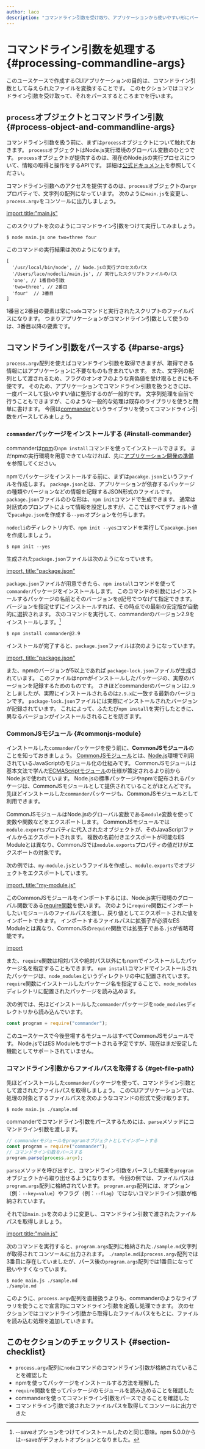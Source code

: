 ```yaml
---
author: laco 
description: "コマンドライン引数を受け取り、アプリケーションから使いやすい形にパースする方法を学びます。"
---
```


# コマンドライン引数を処理する {#processing-commandline-args}

このユースケースで作成するCLIアプリケーションの目的は、コマンドライン引数として与えられたファイルを変換することです。
このセクションではコマンドライン引数を受け取って、それをパースするところまでを行います。

## `process`オブジェクトとコマンドライン引数 {#process-object-and-commandline-args}

コマンドライン引数を扱う前に、まずは`process`オブジェクトについて触れておきます。
`process`オブジェクトはNode.js実行環境のグローバル変数のひとつです。
`process`オブジェクトが提供するのは、現在のNode.jsの実行プロセスについて、情報の取得と操作をするAPIです。
詳細は[公式ドキュメント](https://nodejs.org/dist/latest-v8.x/docs/api/process.html#process_process)を参照してください。

コマンドライン引数へのアクセスを提供するのは、`process`オブジェクトの`argv`プロパティで、文字列の配列になっています。
次のように`main.js`を変更し、`process.argv`をコンソールに出力しましょう。

[import title:"main.js"](src/main-1.js)

このスクリプトを次のようにコマンドライン引数をつけて実行してみましょう。

```shell-session
$ node main.js one two=three four
```

このコマンドの実行結果は次のようになります。

```
[ 
  '/usr/local/bin/node', // Node.jsの実行プロセスのパス
  '/Users/laco/nodecli/main.js', // 実行したスクリプトファイルのパス
  'one', // 1番目の引数
  'two=three', // 2番目
  'four'  // 3番目
]
```

1番目と2番目の要素は常に`node`コマンドと実行されたスクリプトのファイルパスになります。
つまりアプリケーションがコマンドライン引数として使うのは、3番目以降の要素です。

## コマンドライン引数をパースする {#parse-args}

`process.argv`配列を使えばコマンドライン引数を取得できますが、取得できる情報にはアプリケーションに不要なものも含まれています。
また、文字列の配列として渡されるため、フラグのオンオフのような真偽値を受け取るときにも不便です。
そのため、アプリケーションでコマンドライン引数を扱うときには、一度パースして扱いやすい値に整形するのが一般的です。
文字列処理を自前で行うこともできますが、このような一般的な処理は既存のライブラリを使うと簡単に書けます。
今回は[commander][]というライブラリを使ってコマンドライン引数をパースしてみましょう。

### `commander`パッケージをインストールする {#install-commander}

commanderは[npm][]の`npm install`コマンドを使ってインストールできます。
まだnpmの実行環境を用意できていなければ、先に[アプリケーション開発の準備][]を参照してください。

npmでパッケージをインストールする前に、まずは`pacakge.json`というファイルを作成します。
`package.json`とは、アプリケーションが依存するパッケージの種類やバージョンなどの情報を記録するJSON形式のファイルです。
`package.json`ファイルのひな形は、`npm init`コマンドで生成できます。
通常は対話式のプロンプトによって情報を設定しますが、ここではすべてデフォルト値で`pacakge.json`を作成する`--yes`オプションを付与します。

`nodecli`のディレクトリ内で、`npm init --yes`コマンドを実行して`pacakge.json`を作成しましょう。

```shell-session
$ npm init --yes
```

生成された`package.json`ファイルは次のようになっています。

[import, title:"package.json"](src/package.init.json)

`package.json`ファイルが用意できたら、`npm install`コマンドを使って`commander`パッケージをインストールします。
このコマンドの引数にはインストールするパッケージの名前とそのバージョンを`@`記号でつなげて指定できます。
バージョンを指定せずにインストールすれば、その時点での最新の安定版が自動的に選択されます。
次のコマンドを実行して、commanderのバージョン2.9をインストールします。[^1]

```shell-session
$ npm install commander@2.9
```

インストールが完了すると、`package.json`ファイルは次のようになっています。

[import, title:"package.json"](src/package.json)

また、npmのバージョンが5以上であれば `package-lock.json`ファイルが生成されています。
このファイルはnpmがインストールしたパッケージの、実際のバージョンを記録するためのものです。
さきほどcommanderのバージョンは`2.9`としましたが、実際にインストールされるのは`2.9.x`に一致する最新のバージョンです。
`package-lock.json`ファイルには実際にインストールされたバージョンが記録されています。
これによって、ふたたび`npm install`を実行したときに、異なるバージョンがインストールされることを防ぎます。

### CommonJSモジュール {#commonjs-module}

インストールした`commander`パッケージを使う前に、**CommonJSモジュール**のことを知っておきましょう。
[CommonJSモジュール][]とは、[Node.js][]環境で利用されているJavaScriptのモジュール化の仕組みです。
CommonJSモジュールは基本文法で学んだ[ECMAScriptモジュール][]の仕様が策定されるより前からNode.jsで使われています。
Node.jsの標準パッケージやnpmで配布されるパッケージは、CommonJSモジュールとして提供されていることがほとんどです。
先ほどインストールした`commander`パッケージも、CommonJSモジュールとして利用できます。

CommonJSモジュールはNode.jsのグローバル変数である`module`変数を使って変数や関数などをエクスポートします。
CommonJSモジュールでは`module.exports`プロパティに代入されたオブジェクトが、そのJavaScriptファイルからエクスポートされます。
複数の名前付きエクスポートが可能なES Moduleとは異なり、CommonJSでは`module.exports`プロパティの値だけがエクスポートの対象です。

次の例では、`my-module.js`というファイルを作成し、`module.exports`でオブジェクトをエクスポートしています。

[import, title:"my-module.js"](src/my-module.js)

このCommonJSモジュールをインポートするには、Node.js実行環境のグローバル関数である[require関数][]を使います。
次のように`require`関数にインポートしたいモジュールのファイルパスを渡し、戻り値としてエクスポートされた値をインポートできます。
インポートするファイルパスに拡張子が必須なES Moduleとは異なり、CommonJSの`require`関数では拡張子である`.js`が省略可能です。

[import](src/cjs-import.js)

また、`require`関数は相対パスや絶対パス以外にもnpmでインストールしたパッケージ名を指定することもできます。
`npm install`コマンドでインストールされたパッケージは、`node_modules`というディレクトリの中に配置されています。
`require`関数にインストールしたパッケージ名を指定することで、`node_modules`ディレクトリに配置されたパッケージを読み込めます。

次の例では、先ほどインストールした`commander`パッケージを`node_modules`ディレクトリから読み込んでいます。

```js
const program = require("commander");
```

このユースケースで今後登場するモジュールはすべてCommonJSモジュールです。
Node.jsではES Moduleもサポートされる予定ですが、現在はまだ安定した機能としてサポートされていません。

### コマンドライン引数からファイルパスを取得する {#get-file-path}

先ほどインストールした`commander`パッケージを使って、コマンドライン引数として渡されたファイルパスを取得しましょう。
このCLIアプリケーションでは、処理の対象とするファイルパスを次のようなコマンドの形式で受け取ります。

```shell-command
$ node main.js ./sample.md
```

commanderでコマンドライン引数をパースするためには、`parse`メソッドにコマンドライン引数を渡します。

```js
// commanderモジュールをprogramオブジェクトとしてインポートする
const program = require("commander");
// コマンドライン引数をパースする
program.parse(process.argv);
```

`parse`メソッドを呼び出すと、コマンドライン引数をパースした結果を`program`オブジェクトから取り出せるようになります。
今回の例では、ファイルパスは`program.args`配列に格納されています。
`program.args`配列には、オプション（例：`--key=value`）やフラグ（例：`--flag`）ではないコマンドライン引数が格納されています。

それでは`main.js`を次のように変更し、コマンドライン引数で渡されたファイルパスを取得しましょう。

[import title:"main.js"](src/main-2.js)

次のコマンドを実行すると、`program.args`配列に格納された`./sample.md`文字列が取得されてコンソールに出力されます。
`./sample.md`は`process.argv`配列では3番目に存在していましたが、パース後の`program.args`配列では1番目になって扱いやすくなっています。

```shell-command
$ node main.js ./sample.md
./sample.md
```

このように、`process.argv`配列を直接扱うよりも、commanderのようなライブラリを使うことで宣言的にコマンドライン引数を定義し処理できます。
次のセクションではコマンドライン引数から取得したファイルパスをもとに、ファイルを読み込む処理を追加していきます。

## このセクションのチェックリスト {#section-checklist}

- `process.argv`配列に`node`コマンドのコマンドライン引数が格納されていることを確認した
- npmを使ってパッケージをインストールする方法を理解した
- `require`関数を使ってパッケージのモジュールを読み込めることを確認した
- commanderを使ってコマンドライン引数をパースできることを確認した
- コマンドライン引数で渡されたファイルパスを取得してコンソールに出力できた

[commander]: https://github.com/tj/commander.js/
[npm]: https://www.npmjs.com/
[npmのGitHubリポジトリ]: https://github.com/npm/npm
[CommonJSモジュール]: https://nodejs.org/docs/latest/api/modules.html
[Node.js]: https://nodejs.org/ja/
[require関数]: https://nodejs.org/dist/latest-v8.x/docs/api/modules.html#modules_loading_from_node_modules_folders
[アプリケーション開発の準備]: ../../setup-local-env/README.md
[ECMAScriptモジュール]: ../../../basic/module/README.md
[^1]: --saveオプションをつけてインストールしたのと同じ意味。npm 5.0.0からは--saveがデフォルトオプションとなりました。
